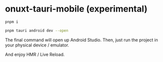 # onuxt-tauri-mobile (experimental)

```bash
pnpm i

pnpm tauri android dev --open
```

The final command will open up Android Studio. Then, just run the project in your physical device / emulator.

And enjoy HMR / Live Reload.
